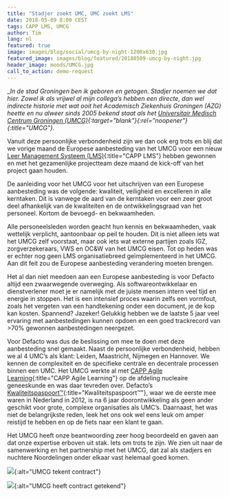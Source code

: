 ```yaml
---
title: "Stadjer zoekt UMC, UMC zoekt LMS"
date: 2018-05-09 8:00 CEST
tags: CAPP LMS, UMCG
author: Tim
lang: nl
featured: true
image: images/blog/social/umcg-by-night-1200x630.jpg
featured_image: images/blog/featured/20180509-umcg-by-night.jpg
header_image: moods/UMCG.jpg
call_to_action: demo-request
---
```


__In de stad Groningen ben ik geboren en getogen. Stadjer noemen we dat hier. Zowel ik als vrijwel al mijn collega’s hebben een directe, dan wel indirecte historie met wat ooit het Academisch Ziekenhuis Groningen (AZG) heette en nu alweer sinds 2005 bekend staat als het [Universitair Medisch Centrum Groningen (UMCG)](https://www.umcg.nl/){:target="_blank"}{:rel="noopener"}{:title="UMCG"}.__

Vanuit deze persoonlijke verbondenheid zijn we dan ook erg trots en blij dat we vorige maand de Europese aanbesteding van het UMCG voor een nieuw [Leer Management Systeem (LMS)](/capp-lms/){:title="CAPP LMS"} hebben gewonnen en met het gezamenlijke projectteam deze maand de kick-off van het project gaan houden.

De aanleiding voor het UMCG voor het uitschrijven van een Europese aanbesteding was de volgende: kwaliteit, veiligheid en excelleren in alle kerntaken. Dit is vanwege de aard van de kerntaken voor een zeer groot deel afhankelijk van de kwaliteiten en de ontwikkelingsgraad van het personeel. Kortom de bevoegd- en bekwaamheden.

Alle personeelsleden worden geacht hun kennis en bekwaamheden, vaak wettelijk verplicht, aantoonbaar op peil te houden. Dit is niet alleen iets wat het UMCG zelf voorstaat, maar ook iets wat externe partijen zoals IGZ, zorgverzekeraars, VWS en OC&W van het UMCG eisen. Tot op heden was er echter nog geen LMS organisatiebreed geïmplementeerd in het UMCG. Aan dit feit zou de Europese aanbesteding verandering moeten brengen.

Het al dan niet meedoen aan een Europese aanbesteding is voor Defacto altijd een zwaarwegende overweging. Als softwareontwikkelaar en dienstverlener moet je er namelijk met de juiste mensen intern veel tijd en energie in stoppen. Het is een intensief proces waarin zelfs een vormfout, zoals het vergeten van een handtekening onder een document, je de kop kan kosten. Spannend? Jazeker! Gelukkig hebben we de laatste 5 jaar veel ervaring met aanbestedingen kunnen opdoen en een goed trackrecord van >70% gewonnen aanbestedingen neergezet.

Voor Defacto was dus de beslissing om mee te doen met deze aanbesteding snel gemaakt. Naast de persoonlijke verbondenheid, hebben we al 4 UMC’s als klant: Leiden, Maastricht, Nijmegen en Hannover. We kennen de complexiteit en de specifieke centrale en decentrale processen binnen een UMC. Het UMCG werkte al met [CAPP Agile Learning](/capp-agile-learning/){:title="CAPP Agile Learning"} op de afdeling nucleaire geneeskunde en was daar tevreden over. Defacto’s [Kwaliteitspaspoort™](/kwaliteitspaspoort/){:title="Kwaliteitspaspoort™"}, waar we de eerste mee waren in Nederland in 2012, is na 6 jaar doorontwikkeling als geen ander geschikt voor grote, complexe organisaties als UMC’s. Daarnaast, het was niet de belangrijkste reden, leek het ons ook wel eens leuk om amper reistijd te hebben en op de fiets naar een klant te gaan.

Het UMCG heeft onze beantwoording zeer hoog beoordeeld en gaven aan dat onze expertise erboven uit stak. Iets om trots te zijn. We zien uit naar de samenwerking en het partnership met het UMCG, dat zal als stadjers en nuchtere Noordelingen onder elkaar vast helemaal goed komen.

![](/images/blog/UMCG-tekent-contract.jpg){:alt="UMCG tekent contract"}

![](/images/blog/UMCG-heeft-contract-getekend.jpg){:alt="UMCG heeft contract getekend"}

